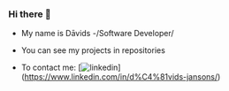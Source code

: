 ### Hi there 👋

* My name is Dāvids -/Software Developer/
* You can see my projects in repositories

* To contact me: 
[![linkedin](https://user-images.githubusercontent.com/93677423/211794960-57039dfe-7bc7-463a-a798-43c6510a7229.png)]
(https://www.linkedin.com/in/d%C4%81vids-jansons/)
